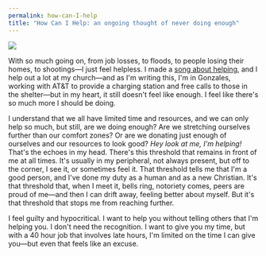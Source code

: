 ```yaml
---
permalink: how-can-I-help
title: "How Can I Help: an ongoing thought of never doing enough"
---
```


![][image-1]

With so much going on, from job losses, to floods, to people losing their homes, to shootings—I just feel helpless. I made a [song about helping][1], and I help out a lot at my church—and as I'm writing this, I'm in Gonzales, working with AT&T to provide a charging station and free calls to those in the shelter—but in my heart, it still doesn't feel like enough. I feel like there's so much more I should be doing.

I understand that we all have limited time and resources, and we can only help so much, but still, are we doing enough? Are we stretching ourselves further than our comfort zones? Or are we donating just enough of ourselves and our resources to look good? *Hey look at me, I'm helping!* That's the echoes in my head. There's this threshold that remains in front of me at all times. It's usually in my peripheral, not always present, but off to the corner, I see it, or sometimes feel it. That threshold tells me that I'm a good person, and I've done my duty as a human and as a new Christian. It's that threshold that, when I meet it, bells ring, notoriety comes, peers are proud of me—and then I can drift away, feeling better about myself. But it's that threshold that stops me from reaching further.

I feel guilty and hypocritical. I want to help you without telling others that I'm helping you. I don't need the recognition. I want to give you my time, but with a 40 hour job that involves late hours, I'm limited on the time I can give you—but even that feels like an excuse.

[1]:	http://nashp.com/unfamiliar

[image-1]:	https://dl.dropboxusercontent.com/s/qriggmiqy24u2y0/FullSizeRender%20(2).jpeg